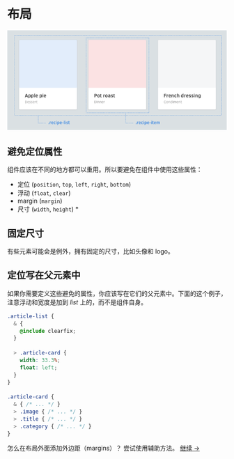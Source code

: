 # 布局

![](images/layouts.png)

## 避免定位属性
组件应该在不同的地方都可以重用。所以要避免在组件中使用这些属性：

  * 定位 (`position`, `top`, `left`, `right`, `bottom`)
  * 浮动 (`float`, `clear`)
  * margin (`margin`)
  * 尺寸 (`width`, `height`) *

## 固定尺寸

有些元素可能会是例外，拥有固定的尺寸，比如头像和 logo。

## 定位写在父元素中

如果你需要定义这些避免的属性，你应该写在它们的父元素中。下面的这个例子，注意浮动和宽度是加到 *list* 上的，而不是组件自身。

  ```css
  .article-list {
    & {
      @include clearfix;
    }

    > .article-card {
      width: 33.3%;
      float: left;
    }
  }

  .article-card {
    & { /* ... */ }
    > .image { /* ... */ }
    > .title { /* ... */ }
    > .category { /* ... */ }
  }
  ```

怎么在布局外面添加外边距（margins）？ 尝试使用辅助方法。
[继续 →](helpers.md)
<!-- {p:.pull-box} -->
